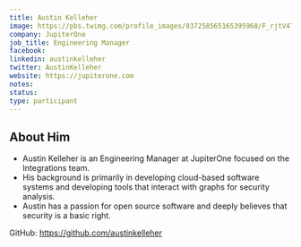 ```yaml
---
title: Austin Kelleher
image: https://pbs.twimg.com/profile_images/837258565165395968/F_rjtV4T_400x400.jpg
company: JupiterOne
job_title: Engineering Manager
facebook:
linkedin: austinkelleher
twitter: AustinKelleher
website: https://jupiterone.com
notes:
status: 
type: participant
---
```


## About Him
- Austin Kelleher is an Engineering Manager at JupiterOne focused on the Integrations team. 
- His background is primarily in developing cloud-based software systems and developing tools that interact with graphs for security analysis. 
- Austin has a passion for open source software and deeply believes that security is a basic right.

GitHub: https://github.com/austinkelleher 
